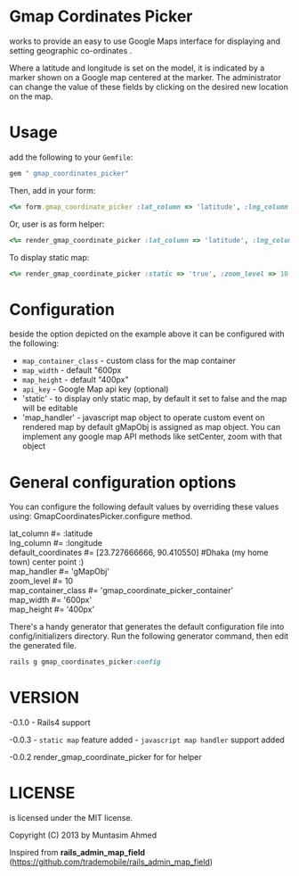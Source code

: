Gmap Cordinates Picker
=====================

works to provide an easy to use Google Maps interface for displaying and setting geographic co-ordinates .

Where a latitude and longitude is set on the model, it is indicated by a marker shown on a Google map centered at the marker. The administrator can change the value of these fields by clicking on the desired new location on the map.

Usage
=====

add the following to your `Gemfile`:

```ruby
gem " gmap_coordinates_picker"
```

Then, add in your form:

```ruby
<%= form.gmap_coordinate_picker :lat_column => 'latitude', :lng_column => 'longitude' , :zoom_level => 10, :default_coordinates => [lat,lng]  %>
```

Or, user is as form helper:

```ruby
<%= render_gmap_coordinate_picker :lat_column => 'latitude', :lng_column => 'longitude' , :zoom_level => 10, :default_coordinates => [lat,lng]  %>
```
To display static map:

```ruby
<%= render_gmap_coordinate_picker :static => 'true', :zoom_level => 10 , :default_coordinates => [lat,lng]  %>
```


Configuration
=============

beside the option depicted on the example above it can be configured with the following:

- `map_container_class` - custom class for the map container
- `map_width` - default "600px
- `map_height` - default "400px"
- `api_key` - Google Map api key (optional)
- 'static'  - to display only static map, by default it set to false and the map will be editable
- 'map_handler' - javascript map object to operate custom event on rendered map by default gMapObj is assigned as map object. You can implement any google map API methods like setCenter, zoom with that object

General configuration options
=============================

You can configure the following default values by overriding these values using:
GmapCoordinatesPicker.configure method.

  lat_column #= :latitude                                                                       
  lng_column #= :longitude                                                                      
  default_coordinates #= [23.727666666, 90.410550] #Dhaka (my home town) center point :)        
  map_handler #= 'gMapObj'                                                                      
  zoom_level #= 10                                                                              
  map_container_class #= 'gmap_coordinate_picker_container'                                     
  map_width #= '600px'                                                                          
  map_height #= '400px'                                                                         

There's a handy generator that generates the default configuration file into config/initializers directory.
Run the following generator command, then edit the generated file.

```ruby
rails g gmap_coordinates_picker:config
```

VERSION
=======
-0.1.0
    -  Rails4 support
    
-0.0.3
    - `static map` feature added
    -  `javascript map handler` support added

-0.0.2
    render_gmap_coordinate_picker for for helper

LICENSE
=======
is licensed under the MIT license.

Copyright (C) 2013 by Muntasim Ahmed


Inspired from **rails_admin_map_field** (https://github.com/trademobile/rails_admin_map_field)


